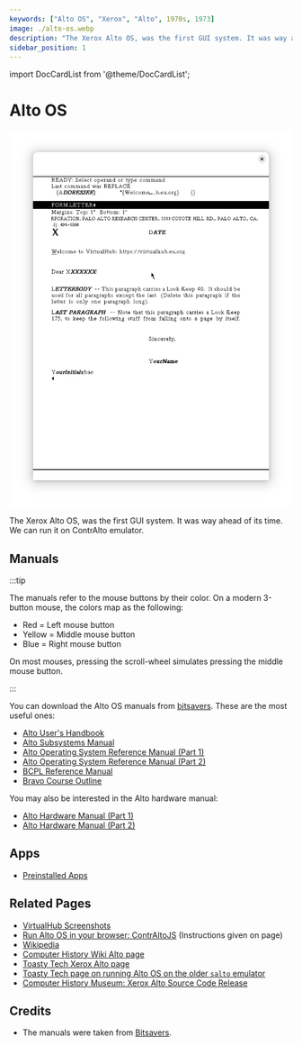 ```yaml
---
keywords: ["Alto OS", "Xerox", "Alto", 1970s, 1973]
image: ./alto-os.webp
description: "The Xerox Alto OS, was the first GUI system. It was way ahead of its time. We can run it on ContrAlto emulator."
sidebar_position: 1
---
```


import DocCardList from '@theme/DocCardList';

# Alto OS

![Alto OS](./alto-os.webp)

The Xerox Alto OS, was the first GUI system. It was way ahead of its time. We can run it on ContrAlto emulator.

<DocCardList />

## Manuals

:::tip

The manuals refer to the mouse buttons by their color. On a modern 3-button mouse, the colors map as the following:

- Red = Left mouse button
- Yellow = Middle mouse button
- Blue = Right mouse button

On most mouses, pressing the scroll-wheel simulates pressing the middle mouse button.

:::

You can download the Alto OS manuals from [bitsavers](http://bitsavers.org/pdf/xerox/alto/). These are the most useful ones:

- [Alto User's Handbook](http://bitsavers.org/pdf/xerox/alto/Alto_Users_Handbook_Sep79.pdf)
- [Alto Subsystems Manual](http://bitsavers.org/pdf/xerox/alto/AltoSubsystems_Oct79.pdf)
- [Alto Operating System Reference Manual (Part 1)](http://bitsavers.org/pdf/xerox/alto/AltoSWRef.part1.pdf)
- [Alto Operating System Reference Manual (Part 2)](http://bitsavers.org/pdf/xerox/alto/AltoSWRef.part2.pdf)
- [BCPL Reference Manual](http://bitsavers.org/pdf/xerox/alto/bcpl/AltoBCPLdoc.pdf)
- [Bravo Course Outline](http://bitsavers.org/pdf/xerox/alto/BravoCourse.pdf)

You may also be interested in the Alto hardware manual:

- [Alto Hardware Manual (Part 1)](http://bitsavers.org/pdf/xerox/alto/AltoHWRef.part1.pdf)
- [Alto Hardware Manual (Part 2)](http://bitsavers.org/pdf/xerox/alto/AltoHWRef.part2.pdf)

## Apps

- [Preinstalled Apps](/1970s/1973/alto-os/preinstalled-apps/)

## Related Pages

- [VirtualHub Screenshots](https://screenshots.virtualhub.eu.org/1970s/1973/alto-os/)
- [Run Alto OS in your browser: ContrAltoJS](https://archives.loomcom.com/contraltojs/)  (Instructions given on page)
- [Wikipedia](https://en.wikipedia.org/wiki/Xerox_Alto#Software)
- [Computer History Wiki Alto page](https://gunkies.org/wiki/Xerox_Alto)
- [Toasty Tech Xerox Alto page](http://toastytech.com/guis/alto.html)
- [Toasty Tech page on running Alto OS on the older `salto` emulator](http://toastytech.com/guis/salto.html)
- [Computer History Museum: Xerox Alto Source Code Release](https://computerhistory.org/blog/xerox-alto-source-code/)

## Credits

- The manuals were taken from [Bitsavers](http://bitsavers.org).
